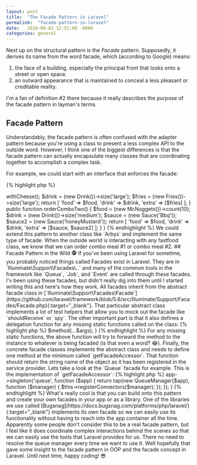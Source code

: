 ```yaml
---
layout: post
title:  "The Facade Pattern in Laravel"
permalink:  "facade-pattern-in-laravel"
date:   2018-06-02 12:51:00 -0800
categories: general
---
```


Next up on the structural pattern is the _Facade_ pattern. Supposedly,
it derives its name from the word facade, which (according to Google) means:

1. the face of a building, especially the principal front that looks onto a street or open space.
2. an outward appearance that is maintained to conceal a less pleasant or creditable reality.

I'm a fan of definition #2 there because it really describes the purpose
of the facade pattern in layman's terms.

## Facade Pattern
Understandably, the facade pattern is often confused with the adapter
pattern because you're using a class to present a less complex API to
the outside word. However, I think one of the biggest differences is
that the facade pattern can actually encapsulate many classes that are
coordinating together to accomplish a complex task.

For example, we could start with an interface that enforces the
facade:

{% highlight php %}
<?php
interface FastFoodFacade
{
    public function orderComboOne();
    public function orderComboTwo();
}
{% endhighlight %}

Then we might have classes that implements the interface that
coordinates various classes:

{% highlight php %}
<?php
class McDonalds implements FastFoodFacade
{
    public function orderComboOne()
    {
        $food = (new McDouble())->withCheese();
        $drink = (new Drink())->size('large');
        $fries = (new Fries())->size('large');

        return [
            'food' => $food,
            'drink' => $drink,
            'extra' => [$fries]
        ];
    }

    public function orderComboTwo()
    {
        $food = (new McNuggets())->count(10);
        $drink = (new Drink())->size('medium');
        $sauce = (new Sauce('Bbq'));
        $sauce2 = (new Sauce('honeyMustard'));

        return [
            'food' => $food,
            'drink' => $drink,
            'extra' => [$sauce, $sauce2]
        ];
    }
}
{% endhighlight %}

We could extend this pattern to another class like `Arbys` and implement
the same type of facade. When the outside world is interacting with any
fastfood class, we know that we can order combo meal #1 or combo meal
#2.

## Facade Pattern in the Wild 🕵️
If you've been using Laravel for sometime, you probably noticed things
called Facades exist in Laravel. They are in
`Illuminate\Support\Facades\..` and many of the common tools in the
framework like `Queue`, `Job`, and `Event` are called through these
facades.

I'v been using these facades, but didn't really dig into them until I
started writing this and here's how they work.

All facades inherit from the abstract facade class in
[`Illuminate\Support\Facades\Facade`](https://github.com/laravel/framework/blob/5.6/src/Illuminate/Support/Facades/Facade.php){:target="_blank"}.
That particular abstract class implements a lot of test helpers that
allow you to mock out the facade like `shouldReceive` or `spy`. The
other important part is that it also defines a delegation function for
any missing static functions called on the class:

{% highlight php %}
<?php
public static function __callStatic($method, $args)
{
    $instance = static::getFacadeRoot();
    if (! $instance) {
        throw new RuntimeException('A facade root has not been set.');
    }
    return $instance->$method(...$args);
}
{% endhighlight %}

For any missing static functions, the above function will try to
forward the method to the instance to whatever is being facaded (is that
even a word? 😂).

Finally, the concrete facade classes implements the abstract class and
needs to define one method at the minimum called `getFacadeAccessor`.
That function should return the string name of the object as it has been
registered in the service provider.

Lets take a look at the `Queue` facade for example. This is the implementation
of `getFacadeAccessor`:

{% highlight php %}
<?php
protected static function getFacadeAccessor()
{
    return 'queue';
}
{% endhighlight %}

And in `QueueServiceProvider` we see that that the `QueueManager` gets
registered to the app container as `queue`:

{% highlight php %}
<?php
protected function registerManager()
{
    $this->app->singleton('queue', function ($app) {
        return tap(new QueueManager($app), function ($manager) {
            $this->registerConnectors($manager);
        });
    });
}
{% endhighlight %}

What's really cool is that you can build onto this pattern and create
your own facades in your app or as a library. One of the libraries we
use called
[Bugsnag](https://docs.bugsnag.com/platforms/php/laravel/){:target="_blank"}
implements its own facade so we can easily use its functionality without
having to reach into the app container all the time.

Apparently some people don't consider this to be a real facade pattern,
but I feel like it does coordinate complex interactions behind the
scenes so that we can easily use the tools that Laravel provides for us.
There no need to resolve the queue manager every time we want to use it.

Well hopefully that gave some insight to the facade pattern in OOP and
the facade concept in Laravel. Until next time, happy coding! 😎
